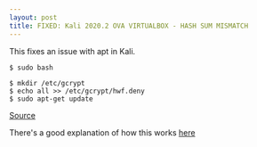 ```yaml
---
layout: post
title: FIXED: Kali 2020.2 OVA VIRTUALBOX - HASH SUM MISMATCH
---
```


This fixes an issue with apt in Kali. 

```
$ sudo bash

$ mkdir /etc/gcrypt
$ echo all >> /etc/gcrypt/hwf.deny
$ sudo apt-get update
```

[Source](https://forums.kali.org/showthread.php?48822-Kali-2020-2-OVA-VIRTUALBOX-HASH-SUM-MISMATCH)

There's a good explanation of how this works [here](https://askubuntu.com/questions/1235914/hash-sum-mismatch-error-due-to-identical-sha1-and-md5-but-different-sha256)


